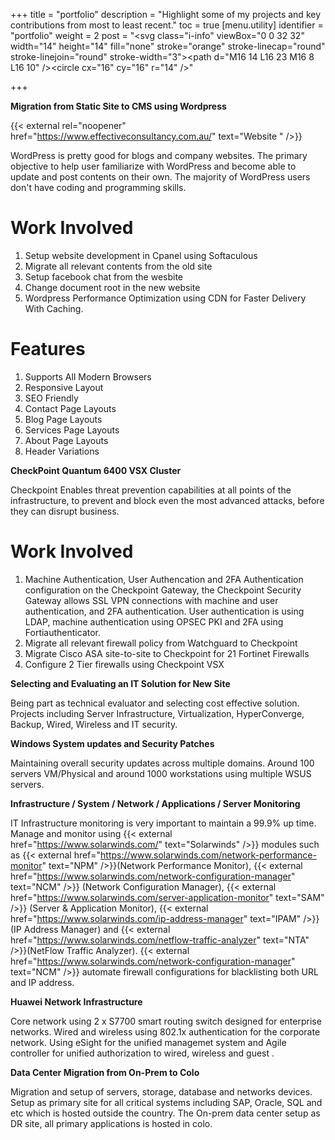 +++
title = "portfolio"
description = "Highlight some of my projects and key contributions from most to least recent."
toc = true
[menu.utility]
  identifier = "portfolio"
  weight = 2
  post = "<svg class=\"i-info\" viewBox=\"0 0 32 32\" width=\"14\" height=\"14\" fill=\"none\" stroke=\"orange\" stroke-linecap=\"round\" stroke-linejoin=\"round\" stroke-width=\"3\"><path d=\"M16 14 L16 23 M16 8 L16 10\" /><circle cx=\"16\" cy=\"16\" r=\"14\" /></svg>"

+++




**Migration from Static Site to CMS using Wordpress**

{{< external  rel="noopener" href="https://www.effectiveconsultancy.com.au/" text="Website " />}}

WordPress is pretty good for blogs and company websites. The primary objective to help user familiarize with WordPress and become able to update and post contents on their own. The majority of WordPress users don't have coding and programming skills.

# Work Involved

1. Setup website development in Cpanel using Softaculous
2. Migrate all relevant contents from the old site
3. Setup facebook chat from the wesbite
4. Change document root in the new website
5. Wordpress Performance Optimization using CDN for Faster Delivery With Caching.


# Features
 
1. Supports All Modern Browsers
2. Responsive Layout
3. SEO Friendly
4. Contact Page Layouts
5. Blog Page Layouts
6. Services Page Layouts
7. About Page Layouts
8. Header Variations

**CheckPoint Quantum 6400 VSX Cluster**

Checkpoint Enables threat prevention capabilities at all points of the infrastructure, to prevent and block even the most advanced attacks, before they can disrupt business. 

# Work Involved

1. Machine Authentication, User Authencation and 2FA Authentication configuration on the Checkpoint Gateway, the Checkpoint Security Gateway allows SSL VPN connections with machine and user authentication, and 2FA authentication. User authentication is using LDAP, machine authentication using OPSEC PKI and 2FA using Fortiauthenticator.
2. Migrate all relevant firewall policy from Watchguard to Checkpoint
3. Migrate Cisco ASA site-to-site to Checkpoint for 21 Fortinet Firewalls
4. Configure 2 Tier firewalls using Checkpoint VSX

**Selecting and Evaluating an IT Solution for New Site**

Being part as technical evaluator and selecting cost effective solution. Projects including Server Infrastructure, Virtualization, HyperConverge, Backup, Wired, Wireless and IT security.  

**Windows System updates and Security Patches** 

Maintaining overall security updates across multiple domains. Around 100 servers VM/Physical and around 1000 workstations using multiple WSUS servers. 

**Infrastructure / System / Network / Applications / Server Monitoring** 

IT Infrastructure monitoring is very important to maintain a 99.9% up time. Manage and monitor using {{< external href="https://www.solarwinds.com/" text="Solarwinds" />}} modules such as {{< external href="https://www.solarwinds.com/network-performance-monitor" text="NPM" />}}(Network Performance Monitor), {{< external href="https://www.solarwinds.com/network-configuration-manager" text="NCM" />}} (Network Configuration Manager), {{< external href="https://www.solarwinds.com/server-application-monitor" text="SAM" />}} (Server & Application Monitor), {{< external href="https://www.solarwinds.com/ip-address-manager" text="IPAM" />}} (IP Address Manager) and {{< external href="https://www.solarwinds.com/netflow-traffic-analyzer" text="NTA" />}}(NetFlow Traffic Analyzer). {{< external href="https://www.solarwinds.com/network-configuration-manager" text="NCM" />}} automate firewall configurations for blacklisting both URL and IP address.


**Huawei Network Infrastructure**

Core network using 2 x S7700 smart routing switch designed for enterprise networks. Wired and wireless using 802.1x authentication for the corporate network. Using eSight for the unified managemet system and Agile controller for unified authorization to wired, wireless and guest . 


**Data Center Migration from On-Prem to Colo**

Migration and setup of servers, storage, database and networks devices. Setup as primary site for all critical systems including SAP, Oracle, SQL and etc which is hosted outside the country. The On-prem data center setup as DR site, all primary applications is hosted in colo.



